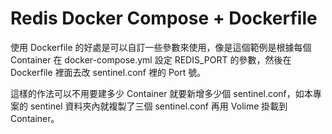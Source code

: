 # Redis Docker Compose + Dockerfile
使用 Dockerfile 的好處是可以自訂一些參數來使用，像是這個範例是根據每個 Container 在 docker-compose.yml 設定 REDIS_PORT 的參數，然後在 Dockerfile 裡面去改 sentinel.conf 裡的 Port 號。  

這樣的作法可以不用要建多少 Container 就要新增多少個 sentinel.conf，如本專案的 sentinel 資料夾內就複製了三個 sentinel.conf 再用 Volime 掛載到 Container。
